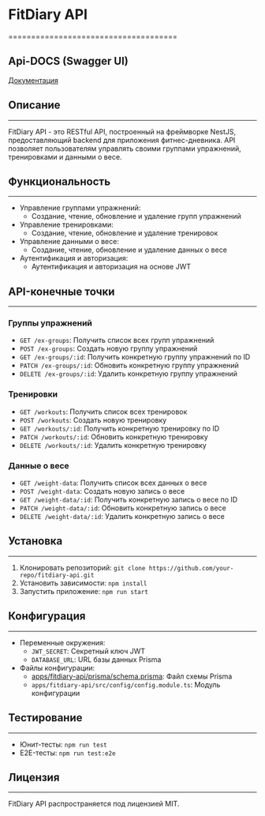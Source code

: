 # FitDiary API
=====================================

## Api-DOCS (Swagger UI)
[Документация](http://80.87.110.203:3000/docs)

## Описание
---------------

FitDiary API - это RESTful API, построенный на фреймворке NestJS, предоставляющий backend для приложения фитнес-дневника. API позволяет пользователям управлять своими группами упражнений, тренировками и данными о весе.

## Функциональность
-------------------

* Управление группами упражнений:
	+ Создание, чтение, обновление и удаление групп упражнений
* Управление тренировками:
	+ Создание, чтение, обновление и удаление тренировок
* Управление данными о весе:
	+ Создание, чтение, обновление и удаление данных о весе
* Аутентификация и авторизация:
	+ Аутентификация и авторизация на основе JWT

## API-конечные точки
----------------------

### Группы упражнений

* `GET /ex-groups`: Получить список всех групп упражнений
* `POST /ex-groups`: Создать новую группу упражнений
* `GET /ex-groups/:id`: Получить конкретную группу упражнений по ID
* `PATCH /ex-groups/:id`: Обновить конкретную группу упражнений
* `DELETE /ex-groups/:id`: Удалить конкретную группу упражнений

### Тренировки

* `GET /workouts`: Получить список всех тренировок
* `POST /workouts`: Создать новую тренировку
* `GET /workouts/:id`: Получить конкретную тренировку по ID
* `PATCH /workouts/:id`: Обновить конкретную тренировку
* `DELETE /workouts/:id`: Удалить конкретную тренировку

### Данные о весе

* `GET /weight-data`: Получить список всех данных о весе
* `POST /weight-data`: Создать новую запись о весе
* `GET /weight-data/:id`: Получить конкретную запись о весе по ID
* `PATCH /weight-data/:id`: Обновить конкретную запись о весе
* `DELETE /weight-data/:id`: Удалить конкретную запись о весе

## Установка
--------------

1. Клонировать репозиторий: `git clone https://github.com/your-repo/fitdiary-api.git`
2. Установить зависимости: `npm install`
3. Запустить приложение: `npm run start`

## Конфигурация
-----------------

* Переменные окружения:
	+ `JWT_SECRET`: Секретный ключ JWT
	+ `DATABASE_URL`: URL базы данных Prisma
* Файлы конфигурации:
	+ [apps/fitdiary-api/prisma/schema.prisma](cci:7://file:///home/runich/fitnes-next/mono-api/fitdiary-mono-api/apps/fitdiary-api/prisma/schema.prisma:0:0-0:0): Файл схемы Prisma
	+ `apps/fitdiary-api/src/config/config.module.ts`: Модуль конфигурации

## Тестирование
----------------

* Юнит-тесты: `npm run test`
* E2E-тесты: `npm run test:e2e`

## Лицензия
-------------

FitDiary API распространяется под лицензией MIT.